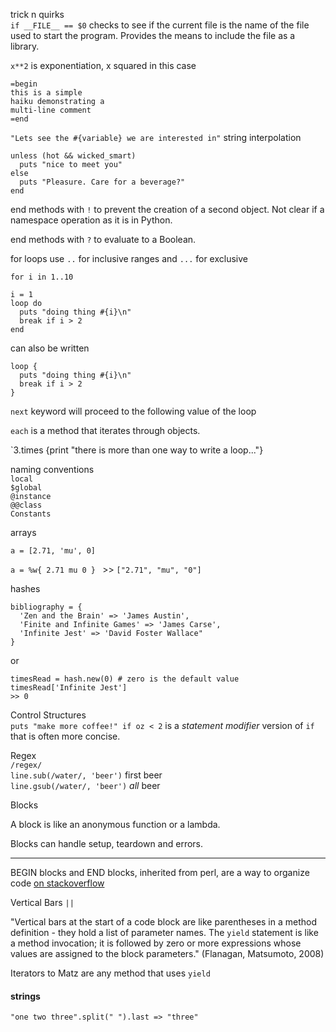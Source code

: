 trick n quirks  
`if __FILE__ == $0` checks to see if the current file is the name of the file used to start the program. Provides the means to include the file as a library.

`x**2` is exponentiation, x squared in this case  
```
=begin
this is a simple
haiku demonstrating a
multi-line comment
=end
```  
`"Lets see the #{variable} we are interested in"` string interpolation  

```
unless (hot && wicked_smart)
  puts "nice to meet you"
else
  puts "Pleasure. Care for a beverage?"
end
```

end methods with `!` to prevent the creation of a second object. Not clear if a namespace operation as it is in Python.

end methods with `?` to evaluate to a Boolean.  

for loops use `..` for inclusive ranges and `...` for exclusive

`for i in 1..10`

```
i = 1
loop do
  puts "doing thing #{i}\n"
  break if i > 2
end
```

can also be written

```
loop {
  puts "doing thing #{i}\n"
  break if i > 2
}
```

`next` keyword will proceed to the following value of the loop  

`each` is a method that iterates through objects.  

`3.times {print "there is more than one way to write a loop..."}  

naming conventions  
`local`  
`$global`  
`@instance`  
`@@class`  
`Constants`    

arrays  

`a = [2.71, 'mu', 0]`  

`a = %w{ 2.71 mu 0 } ` >> `["2.71", "mu", "0"]`  

hashes  
```
bibliography = {
  'Zen and the Brain' => 'James Austin',
  'Finite and Infinite Games' => 'James Carse',
  'Infinite Jest' => 'David Foster Wallace"
}
```

or  

```
timesRead = hash.new(0) # zero is the default value
timesRead['Infinite Jest']
>> 0
```

Control Structures  
`puts "make more coffee!" if oz < 2` is a _statement modifier_ version of `if` that is often more concise.  

Regex  
`/regex/`  
`line.sub(/water/, 'beer')` first beer  
`line.gsub(/water/, 'beer')` _all_ beer

Blocks  

A block is like an anonymous function or a lambda.

Blocks can handle setup, teardown and errors. 

---
BEGIN blocks and END blocks, inherited from perl, are a way to organize code [on stackoverflow](http://stackoverflow.com/questions/11620409/ruby-methods-at-bottom-of-script/11620522)  

Vertical Bars `||`  

"Vertical bars at the start of a code block are like parentheses in a method definition - they hold a list of parameter names. The `yield` statement is like a method invocation; it is followed by zero or more expressions whose values are assigned to the block parameters." (Flanagan, Matsumoto, 2008)

Iterators to Matz are any method that uses `yield`

#### strings

```
"one two three".split(" ").last => "three"
```